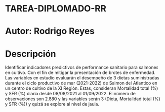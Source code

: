 # TAREA-DIPLOMADO-RR

# Autor: Rodrigo Reyes #

# Descripción #

Identificar indicadores predictivos de performance sanitario para salmones en cultivo. Con el fin de mitigar la presentación de brotes de enfermedad.
Las variables en estudio evaluarán el desempeño de 3 dietas suministradas durante el ciclo productivo de mar (2021-2022) de Salmon del Atlantico en un centro de cultivo de la XI Región. Estas, consideran Mortalidad total (%) y SFR (%) diaria desde 08/08/2021 al 01/09/2022. El número de observaciones son 2.880 y las variables serán 3 (Dieta, Mortalidad total (%) y SFR (%)) y quizá se explore al nivel de jaula.
